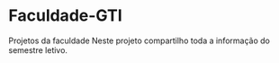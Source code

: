 # Faculdade-GTI
Projetos da faculdade
Neste projeto compartilho toda a informação do semestre letivo.
